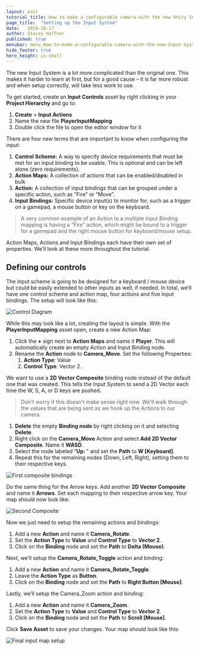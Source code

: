 ```yaml
---
layout: post
tutorial_title: How to make a configurable camera with the new Unity Input System
page_title:  "Setting up the Input System"
date:   2019-10-17
author: Stacey Haffner
published: true
menubar: menu_How-to-make-a-configurable-camera-with-the-new-Input-System
hide_footer: true
hero_height: is-small
---
```


The new Input System is a lot more complicated than the original one. This makes it harder to learn at first, but for a good cause – it is far more robust and when setup correctly, will take less work to use.

To get started, create an **Input Controls** asset by right clicking in your **Project Hierarchy** and go to:

1. **Create** > **Input Actions**
2. Name the new file **PlayerInputMapping**
3. Double click the file to open the editor window for it

There are four new terms that are important to know when configuring the input: 

1.	**Control Scheme:** A way to specify device requirements that must be met for an input binding to be usable. This is optional and can be left alone (zero requirements). 
2.	**Action Maps:** A collection of actions that can be enabled/disabled in bulk
3.	**Action:** A collection of input bindings that can be grouped under a specific action, such as “Fire” or “Move”.
4.	**Input Bindings:** Specific device input(s) to monitor for, such as a trigger on a gamepad, a mouse button or key on the keyboard. 

> A very common example of an Action to a multiple Input Binding mapping is having a “Fire” action, which might be bound to a trigger for a gamepad and the right mouse button for keyboard/mouse setup.

Action Maps, Actions and Input Bindings each have their own set of properties. We’ll look at these more throughout the tutorial.

## Defining our controls

The input scheme is going to be designed for a keyboard / mouse device but could be easily extended to other inputs as well, if needed. In total, we’ll have one control scheme and action map, four actions and five input bindings. The setup will look like this:

![Control Diagram]({{page.dir}}/images/controlDiagram.png)

While this may look like a lot, creating the layout is simple. With the **PlayerInputMapping** asset open, create a new Action Map:

1. Click the **+** sign next to **Action Maps** and name it **Player**. This will automatically create an empty Action and Input Binding node. 
2. Rename the **Action** node to **Camera_Move**. Set the following Properties:
      1. **Action Type**: Value
      2. **Control Type**: Vector 2.

We want to use a **2D Vector Composite** binding node instead of the default one that was created. This tells the Input System to send a 2D Vector each time the W, S, A, or D keys are pushed. 

> Don't worry if this doesn't make sense right now. We'll walk through the values that are being sent as we hook up the Actions to our camera.

1.	**Delete** the empty **Binding node** by right clicking on it and selecting **Delete**.
2.	Right click on the **Camera_Move** Action and select **Add 2D Vector Composite**. Name it **WASD**.
3.	Select the node labeled “**Up: <No Binding>**” and set the **Path** to **W [Keyboard]**. 
4.	Repeat this for the remaining nodes (Down, Left, Right), setting them to their respective keys. 

![First composite bindings]({{page.dir}}/images/pt-2-2-wasd-setup.gif)

Do the same thing for the Arrow keys. Add another **2D Vector Composite** and name it **Arrows**. Set each mapping to their respective arrow key. Your map should now look like:

![Second Composite]({{page.dir}}/images/5_Second2DCompositeBindings.jpg)

Now we just need to setup the remaining actions and bindings:

1.	Add a new **Action** and name it **Camera_Rotate**.
2.	Set the **Action Type** to **Value** and **Control Type** to **Vector 2**.
3.	Click on the **Binding** node and set the **Path** to **Delta (Mouse)**.

Next, we’ll setup the **Camera_Rotate_Toggle** action and binding: 

1.	Add a new **Action** and name it **Camera_Rotate_Toggle**.
2.	Leave the **Action Type** as **Button**. 
3.	Click on the **Binding** node and set the **Path** to **Right Button [Mouse]**.

Lastly, we’ll setup the Camera_Zoom action and binding:

1.	Add a new **Action** and name it **Camera_Zoom**.
2.	Set the **Action Type** to **Value** and **Control Type** to **Vector 2**.
3.	Click on the **Binding** node and set the **Path** to **Scroll [Mouse]**.

Click **Save Asset** to save your changes. Your map should look like this:

![Final input map setup]({{page.dir}}/images/6_FinalMap.jpg)